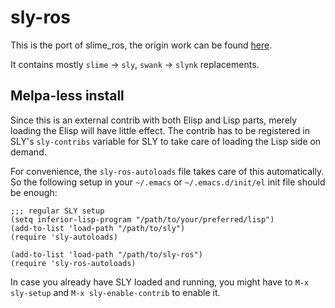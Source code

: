 # sly-ros

This is the port of slime_ros, the origin work can be found [here](https://github.com/code-iai/ros_emacs_utils). 

It contains mostly `slime` -> `sly`, `swank` -> `slynk` replacements.


## Melpa-less install

Since this is an external contrib with both Elisp and Lisp parts,
merely loading the Elisp will have little effect. The contrib has to
be registered in SLY's `sly-contribs` variable for SLY to take care of
loading the Lisp side on demand.

For convenience, the `sly-ros-autoloads` file takes care
of this automatically. So the following setup in your `~/.emacs` or
`~/.emacs.d/init/el` init file should be enough:

```elisp
;;; regular SLY setup
(setq inferior-lisp-program "/path/to/your/preferred/lisp")
(add-to-list 'load-path "/path/to/sly")
(require 'sly-autoloads)

(add-to-list 'load-path "/path/to/sly-ros")
(require 'sly-ros-autoloads)
```

In case you already have SLY loaded and running, you might have to
`M-x sly-setup` and `M-x sly-enable-contrib` to enable it.

